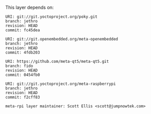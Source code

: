 This layer depends on:

    URI: git://git.yoctoproject.org/poky.git
    branch: jethro 
    revision: HEAD
    commit: fc45dea 

    URI: git://git.openembedded.org/meta-openembedded
    branch: jethro 
    revision: HEAD
    commit: 4fdb203 

    URI: https://github.com/meta-qt5/meta-qt5.git
    branch: fido
    revision: HEAD
    commit: 0454fb0

    URI: git://git.yoctoproject.org/meta-raspberrypi 
    branch: jethro
    revision: HEAD
    commit: f2cff83 

    meta-rpi layer maintainer: Scott Ellis <scott@jumpnowtek.com>

